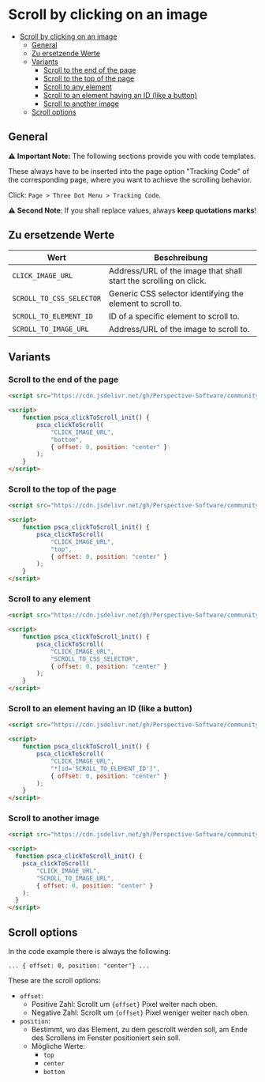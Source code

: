 # Scroll by clicking on an image

<!-- TOC -->
* [Scroll by clicking on an image](#scroll-by-clicking-on-an-image)
  * [General](#general)
  * [Zu ersetzende Werte](#zu-ersetzende-werte)
  * [Variants](#variants)
    * [Scroll to the end of the page](#scroll-to-the-end-of-the-page)
    * [Scroll to the top of the page](#scroll-to-the-top-of-the-page)
    * [Scroll to any element](#scroll-to-any-element)
    * [Scroll to an element having an ID (like a button)](#scroll-to-an-element-having-an-id-like-a-button)
    * [Scroll to another image](#scroll-to-another-image)
  * [Scroll options](#scroll-options)
<!-- TOC -->

## General

⚠️ **Important Note:** The following sections provide you with code templates.

These always have to be inserted into the page option "Tracking Code" of the corresponding page,
where you want to achieve the scrolling behavior.

Click: `Page > Three Dot Menu > Tracking Code`.

⚠️ **Second Note**: If you shall replace values, always **keep quotations marks**!

## Zu ersetzende Werte

| Wert                     | Beschreibung                                                      |
|--------------------------|-------------------------------------------------------------------|
| `CLICK_IMAGE_URL`        | Address/URL of the image that shall start the scrolling on click. |
| `SCROLL_TO_CSS_SELECTOR` | Generic CSS selector identifying the element to scroll to.        |
| `SCROLL_TO_ELEMENT_ID`   | ID of a specific element to scroll to.                            |
| `SCROLL_TO_IMAGE_URL`    | Address/URL of the image to scroll to.                            |

## Variants

### Scroll to the end of the page

```html
<script src="https://cdn.jsdelivr.net/gh/Perspective-Software/community-assets@1.1.0/scripts/clickToScroll.js"></script>

<script>
    function psca_clickToScroll_init() {
        psca_clickToScroll(
            "CLICK_IMAGE_URL",
            "bottom",
            { offset: 0, position: "center" }
        );
    }
</script>
```

### Scroll to the top of the page

```html
<script src="https://cdn.jsdelivr.net/gh/Perspective-Software/community-assets@1.1.0/scripts/clickToScroll.js"></script>

<script>
    function psca_clickToScroll_init() {
        psca_clickToScroll(
            "CLICK_IMAGE_URL",
            "top",
            { offset: 0, position: "center" }
        );
    }
</script>
```

### Scroll to any element

```html
<script src="https://cdn.jsdelivr.net/gh/Perspective-Software/community-assets@1.1.0/scripts/clickToScroll.js"></script>

<script>
    function psca_clickToScroll_init() {
        psca_clickToScroll(
            "CLICK_IMAGE_URL",
            "SCROLL_TO_CSS_SELECTOR",
            { offset: 0, position: "center" }
        );
    }
</script>
```

### Scroll to an element having an ID (like a button)

```html
<script src="https://cdn.jsdelivr.net/gh/Perspective-Software/community-assets@1.1.0/scripts/clickToScroll.js"></script>

<script>
    function psca_clickToScroll_init() {
        psca_clickToScroll(
            "CLICK_IMAGE_URL",
            "*[id='SCROLL_TO_ELEMENT_ID']",
            { offset: 0, position: "center" }
        );
    }
</script>
```

### Scroll to another image

```html
<script src="https://cdn.jsdelivr.net/gh/Perspective-Software/community-assets@1.1.0/scripts/clickToScroll.js"></script>

<script>
  function psca_clickToScroll_init() {
    psca_clickToScroll(
        "CLICK_IMAGE_URL",
        "SCROLL_TO_IMAGE_URL",
        { offset: 0, position: "center" }
    );
  }
</script>
```

## Scroll options

In the code example there is always the following:

```
... { offset: 0, position: "center"} ...
```

These are the scroll options:

- `offset`:
  - Positive Zahl: Scrollt um `{offset}` Pixel weiter nach oben.
  - Negative Zahl: Scrollt um `{offset}` Pixel weniger weiter nach oben.
- `position`:
  - Bestimmt, wo das Element, zu dem gescrollt werden soll, am Ende des Scrollens im Fenster positioniert sein soll.
  - Mögliche Werte:
    - `top`
    - `center`
    - `bottom`
